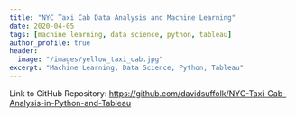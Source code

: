 ```yaml
---
title: "NYC Taxi Cab Data Analysis and Machine Learning"
date: 2020-04-05
tags: [machine learning, data science, python, tableau]
author_profile: true
header:
  image: "/images/yellow_taxi_cab.jpg"
excerpt: "Machine Learning, Data Science, Python, Tableau"
---
```

Link to GitHub Repository:
https://github.com/davidsuffolk/NYC-Taxi-Cab-Analysis-in-Python-and-Tableau
